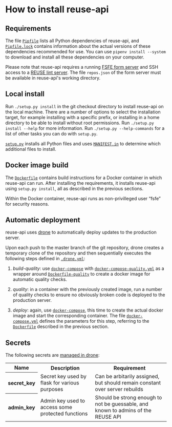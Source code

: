 <!--
SPDX-FileCopyrightText: 2019 Free Software Foundation Europe e.V.

SPDX-License-Identifier: CC-BY-SA-4.0
-->

# How to install reuse-api

## Requirements

The file [`Pipfile`] lists all Python dependencies of reuse-api, and
[`Pipfile.lock`] contains information about the actual versions of these
dependencies recommended for use. You can use `pipenv install --system` to
download and install all these dependencies on your computer.

Please note that reuse-api requires a running
[FSFE form server](https://git.fsfe.org/fsfe-system-hackers/forms) and SSH
access to a [REUSE lint server](https://git.fsfe.org/reuse/api-worker). The
file `repos.json` of the form server must be available in reuse-api's working
directory.


## Local install

Run `./setup.py install` in the git checkout directory to install reuse-api
on the local machine. There are a number of options to select the installation
target, for example installing with a specific prefix, or installing in a home
directory to be able to install without root permissions. Run `./setup.py
install --help` for more information. Run `./setup.py --help-commands` for a
list of other tasks you can do with `setup.py`.

[`setup.py`] installs all Python files and uses [`MANIFEST.in`] to determine
which additional files to install.


## Docker image build

The [`Dockerfile`] contains build instructions for a Docker container in which
reuse-api can run. After installing the requirements, it installs reuse-api
using `setup.py install`, all as described in the previous sections.

Within the Docker container, reuse-api runs as non-privilleged user “fsfe” for
security reasons.


## Automatic deployment

reuse-api uses [drone](https://drone.fsfe.org) to automatically deploy updates
to the production server.

Upon each push to the master branch of the git repository, drone creates a
temporary clone of the repository and then sequentially executes the following
steps defined in [`.drone.yml`]:

1. *build-quality*: use [`docker-compose`] with [`docker-compose-quality.yml`]
   as a wrapper around [`Dockerfile-quality`] to create a docker image for
   automatic quality checks.

2. *quality*: in a container with the previously created image, run a number of
   quality checks to ensure no obviously broken code is deployed to the
   production server.

3. *deploy*: again, use [`docker-compose`], this time to create the actual
   docker image and start the corresponding container. The file
   [`docker-compose.yml`] defines the parameters for this step, referring to
   the [`Dockerfile`] described in the previous section.


## Secrets

The following secrets are [managed in drone](http://docs.drone.io/manage-secrets/):

<table>
  <tr>
    <th>Name</th>
    <th>Description</th>
    <th>Requirement</th>
  </tr>
  <tr>
    <th>secret_key</th>
    <td>Secret key used by flask for various purposes</td>
    <td>Can be arbitarily assigned, but should remain constant over server rebuilds</td>
  </tr>
  <tr>
    <th>admin_key</th>
    <td>Admin key used to access some protected functions</td>
    <td>Should be strong enough to not be guessable, and known to admins of the REUSE API</td>
  </tr>
</table>


[`Pipfile`]: ../Pipfile
[`Pipfile.lock`]: ../Pipfile.lock
[`setup.py`]: ../setup.py
[`MANIFEST.in`]: ../MANIFEST.in
[`Dockerfile`]: ../Dockerfile
[`Dockerfile-quality`]: ../Dockerfile-quality
[`docker-compose`]: https://docs.docker.com/compose/
[`docker-compose.yml`]: ../docker-compose.yml
[`docker-compose-quality.yml`]: ../docker-compose-quality.yml
[`.drone.yml`]: ../.drone.yml
